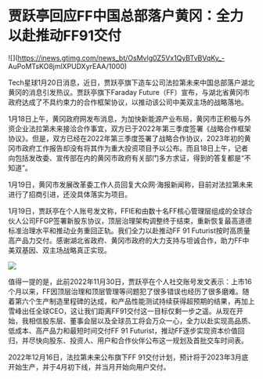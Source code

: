# 贾跃亭回应FF中国总部落户黄冈：全力以赴推动FF91交付

![](https://inews.gtimg.com/news_bt/OsMvlg0Z5Vx1QyBTvBVqKy_-
AuPoMTsKO8jmlXPUDXyrEAA/1000)

Tech星球1月20日消息，近日，贾跃亭旗下造车公司法拉第未来中国总部落户湖北黄冈的消息引发热议。贾跃亭旗下Faraday
Future（FF）宣布，与湖北省黄冈市政府达成了不具约束力的合作框架协议，以推动该公司中美双主场的战略落地。

1月18日上午，黄冈政府网发布消息，为加快新能源产业布局，黄冈市正积极与外资企业法拉第未来接洽合作事宜，双方已于2022年第三季度签署《战略合作框架协议》。但是，双方已经在2022年第三季度签署了战略合作协议，2023年初的黄冈市政府工作报告却没有将其作为重大投资项目予以公布。而且18日上午，记者向包括发改委、宣传部在内的黄冈市政府有关部门多方求证，得到的答复都是“不知道”。

1月19日，黄冈市发展改革委工作人员回复大众网·海报新闻称，目前对法拉第未来进行了招商引进，还没具体落实为项目。

1月19日，贾跃亭在个人账号发文称，FFIE和由数十名FF核心管理层组成的全球合伙人公司FFGP签署新股东协议，顶层治理架构调整终于结束，重新恢复最高道德标准治理水平和推动业务重回正轨。我们全力以赴推动FF
91 Futurist按时高质量高产品力交付。感谢湖北省政府、黄冈市政府的大力支持与坦诚合作，助力FF中美双基因、双主场战略真正实现。

![](https://inews.gtimg.com/news_bt/ORaK47Yt26_4sKVUppZbiJKQ2pdhEYcqxCpu4b6-UTkQ0AA/1000)

值得一提的是，此前2022年11月30日，贾跃亭在个人社交账号发文表示：上市16个月以来，FF因顶层治理和顶层管理等问题犯了很多错误也经历了很多磨难。随着第六个生产制造里程碑的达成，和产品性能测试持续获得超预期的结果，再加上雪峰出任全球CEO，这让我们距离FF91交付这一目标仅剩一步之遥。从现在开始，我相信股东层、董事会层以及全球员工将会万众一心，全力以赴实现高品质、低成本、高产品力和最短时间交付FF
91 Futurist，推动FF逐步实现资本价值回归，并尽快向股东、投资人、用户和合作伙伴公布这一规划及首批交车时间表。

2022年12月16日，法拉第未来公布旗下FF 91交付计划，预计将于2023年3月底开始生产，并于4月初下线，并当月开始向用户交付。

